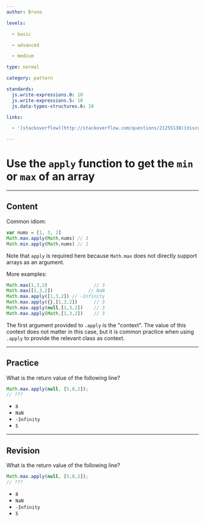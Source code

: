 ```yaml
---
author: Bruno

levels:

  - basic

  - advanced

  - medium

type: normal

category: pattern

standards:
  js.write-expressions.0: 10
  js.write-expressions.5: 10
  js.data-types-structures.6: 10

links:

  - '[stackoverflow](http://stackoverflow.com/questions/21255138){discussion}'

---
```


# Use the `apply` function to get the `min` or `max` of an array

---
## Content

Common idiom:

```javascript
var nums = [1, 3, 2]
Math.max.apply(Math,nums) // 3
Math.min.apply(Math,nums) // 1
```

Note that `apply` is required here because `Math.max` does not directly support arrays as an argument.

More examples:

```javascript
Math.max(1,3,2)                 // 3
Math.max([1,3,2])             // NaN
Math.max.apply([1,3,2]) // -Infinity
Math.max.apply({},[1,3,2])      // 3
Math.max.apply(null,[1,3,2])    // 3
Math.max.apply(Math,[1,3,2])    // 3

```

The first argument provided to `.apply` is the "context". The value of this context does not matter in this case, but it is common practice when using `.apply`
to provide the relevant class as context.

---
## Practice

What is the return value of the following line?
```javascript
Math.max.apply(null, [5,8,2]);
// ???
```

* `8`
* `NaN`
* `-Infinity`
* `5`

---
## Revision

What is the return value of the following line?
```javascript
Math.max.apply(null, [5,8,2]);
// ???
```

* `8`
* `NaN`
* `-Infinity`
* `5`
